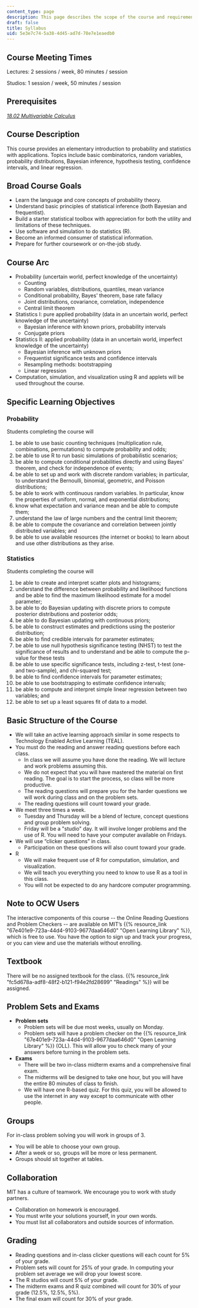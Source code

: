 ```yaml
---
content_type: page
description: This page describes the scope of the course and requirements.
draft: false
title: Syllabus
uid: 5e3e7c74-5a38-4d45-ad7d-78e7e1eaedb0
---
```

## Course Meeting Times

Lectures: 2 sessions / week, 80 minutes / session

Studios: 1 session / week, 50 minutes / session

## Prerequisites

[*18.02 Multivariable Calculus*](/courses/mathematics/18-02sc-multivariable-calculus-fall-2010)

## Course Description

This course provides an elementary introduction to probability and statistics with applications. Topics include basic combinatorics, random variables, probability distributions, Bayesian inference, hypothesis testing, confidence intervals, and linear regression.

## Broad Course Goals

- Learn the language and core concepts of probability theory.
- Understand basic principles of statistical inference (both Bayesian and frequentist).
- Build a starter statistical toolbox with appreciation for both the utility and limitations of these techniques.
- Use software and simulation to do statistics (R).
- Become an informed consumer of statistical information.
- Prepare for further coursework or on-the-job study.

## Course Arc

- Probability (uncertain world, perfect knowledge of the uncertainty)
    - Counting
    - Random variables, distributions, quantiles, mean variance
    - Conditional probability, Bayes' theorem, base rate fallacy
    - Joint distributions, covariance, correlation, independence
    - Central limit theorem
- Statistics I: pure applied probability (data in an uncertain world, perfect knowledge of the uncertainty)
    - Bayesian inference with known priors, probability intervals
    - Conjugate priors
- Statistics II: applied probability (data in an uncertain world, imperfect knowledge of the uncertainty)
    - Bayesian inference with unknown priors
    - Frequentist significance tests and confidence intervals
    - Resampling methods: bootstrapping
    - Linear regression
- Computation, simulation, and visualization using R and applets will be used throughout the course.

## Specific Learning Objectives

### Probability

Students completing the course will

1. be able to use basic counting techniques (multiplication rule, combinations, permutations) to compute probability and odds;
2. be able to use R to run basic simulations of probabilistic scenarios;
3. be able to compute conditional probabilities directly and using Bayes' theorem, and check for independence of events;
4. be able to set up and work with discrete random variables; in particular, to understand the Bernoulli, binomial, geometric, and Poisson distributions;
5. be able to work with continuous random variables. In particular, know the properties of uniform, normal, and exponential distributions;
6. know what expectation and variance mean and be able to compute them;
7. understand the law of large numbers and the central limit theorem;
8. be able to compute the covariance and correlation between jointly distributed variables; and
9. be able to use available resources (the internet or books) to learn about and use other distributions as they arise.

### Statistics

Students completing the course will

1. be able to create and interpret scatter plots and histograms;
2. understand the difference between probability and likelihood functions and be able to find the maximum likelihood estimate for a model parameter;
3. be able to do Bayesian updating with discrete priors to compute posterior distributions and posterior odds;
4. be able to do Bayesian updating with continuous priors;
5. be able to construct estimates and predictions using the posterior distribution;
6. be able to find credible intervals for parameter estimates;
7. be able to use null hypothesis significance testing (NHST) to test the significance of results and to understand and be able to compute the p-value for these tests
8. be able to use specific significance tests, including z-test, t-test (one- and two-sample), and chi-squared test;
9. be able to find confidence intervals for parameter estimates;
10. be able to use bootstrapping to estimate confidence intervals;
11. be able to compute and interpret simple linear regression between two variables; and
12. be able to set up a least squares fit of data to a model.

## Basic Structure of the Course

- We will take an active learning approach similar in some respects to Technology Enabled Active Learning (TEAL).
- You must do the reading and answer reading questions before each class.
    - In class we will assume you have done the reading. We will lecture and work problems assuming this.
    - We do not expect that you will have mastered the material on first reading. The goal is to start the process, so class will be more productive.
    - The reading questions will prepare you for the harder questions we will work during class and on the problem sets.
    - The reading questions will count toward your grade.
- We meet three times a week.
    - Tuesday and Thursday will be a blend of lecture, concept questions and group problem solving.
    - Friday will be a "studio" day. It will involve longer problems and the use of R. You will need to have your computer available on Fridays.
- We will use “clicker questions” in class.
    - Participation on these questions will also count toward your grade.
- R
    - We will make frequent use of R for computation, simulation, and visualization.
    - We will teach you everything you need to know to use R as a tool in this class.
    - You will not be expected to do any hardcore computer programming.

## Note to OCW Users

The interactive components of this course -- the Online Reading Questions and Problem Checkers -- are available on MIT’s {{% resource_link "67e401e9-723a-44d4-9103-9677daa646d0" "Open Learning Library" %}}, which is free to use. You have the option to sign up and track your progress, or you can view and use the materials without enrolling.

## Textbook

There will be no assigned textbook for the class. {{% resource_link "fc5d678a-adf8-48f2-b121-f94e2fd28699" "Readings" %}} will be assigned.

## Problem Sets and Exams

- **Problem sets**
    - Problem sets will be due most weeks, usually on Monday.
    - Problem sets will have a problem checker on the {{% resource_link "67e401e9-723a-44d4-9103-9677daa646d0" "Open Learning Library" %}} (OLL). This will allow you to check many of your answers before turning in the problem sets. 
- **Exams**
    - There will be two in-class midterm exams and a comprehensive final exam.
    - The midterms will be designed to take one hour, but you will have the entire 80 minutes of class to finish.
    - We will have one R-based quiz. For this quiz, you will be allowed to use the internet in any way except to communicate with other people.

## Groups

For in-class problem solving you will work in groups of 3.

- You will be able to choose your own group.
- After a week or so, groups will be more or less permanent.
- Groups should sit together at tables.

## Collaboration

MIT has a culture of teamwork. We encourage you to work with study partners.

- Collaboration on homework is encouraged.
- You must write your solutions yourself, in your own words.
- You must list all collaborators and outside sources of information.

## Grading

- Reading questions and in-class clicker questions will each count for 5% of your grade.
- Problem sets will count for 25% of your grade. In computing your problem set average we will drop your lowest score.
- The R studios will count 5% of your grade.
- The midterm exams and R quiz combined will count for 30% of your grade (12.5%, 12.5%, 5%).
- The final exam will count for 30% of your grade.